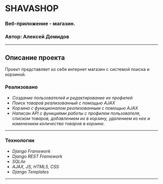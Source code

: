 # **SHAVASHOP**
### Веб-приложение - магазин.
### Автор: Алексей Демидов

---

## Описание проекта
Проект представляет из себя интернет магазин с системой поиска и корзиной.

### Реализовано

- _Создание пользователей и редактирование их профилей_
- _Поиск товаров реализованный с помощью AJAX_
- _Корзина с функционалом реализованным с помощью AJAX_
- _Написан API с функциями работы с профилем пользователя, списком товаров, добавлением их в корзину, удалением из нее и изменением количества товаров в корзине._

---

### Технологии

- _Django Framework_
- _Django REST Framework_
- _SQLite_
- _AJAX, JS, HTML5, CSS_
- _Django Templates_

---
